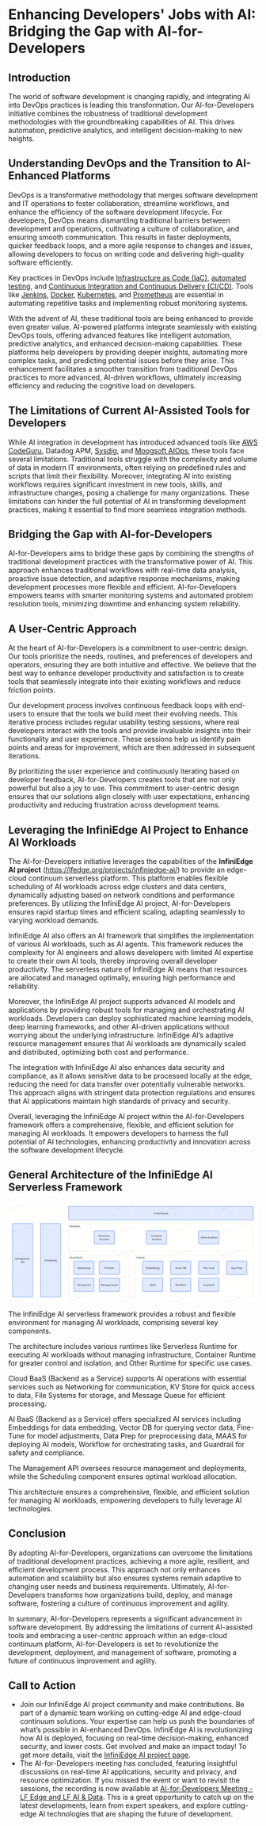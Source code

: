 ﻿
# Enhancing Developers' Jobs with AI: Bridging the Gap with AI-for-Developers

## Introduction

The world of software development is changing rapidly, and integrating AI into DevOps practices is leading this transformation. Our AI-for-Developers initiative combines the robustness of traditional development methodologies with the groundbreaking capabilities of AI. This drives automation, predictive analytics, and intelligent decision-making to new heights.

## Understanding DevOps and the Transition to AI-Enhanced Platforms

DevOps is a transformative methodology that merges software development and IT operations to foster collaboration, streamline workflows, and enhance the efficiency of the software development lifecycle. For developers, DevOps means dismantling traditional barriers between development and operations, cultivating a culture of collaboration, and ensuring smooth communication. This results in faster deployments, quicker feedback loops, and a more agile response to changes and issues, allowing developers to focus on writing code and delivering high-quality software efficiently.

Key practices in DevOps include [Infrastructure as Code (IaC)](https://aws.amazon.com/infrastructure-as-code/), [automated testing](https://www.selenium.dev/), and [Continuous Integration and Continuous Delivery (CI/CD)](https://about.gitlab.com/topics/ci-cd/). Tools like [Jenkins](https://www.jenkins.io/), [Docker](https://www.docker.com/), [Kubernetes](https://kubernetes.io/), and [Prometheus](https://prometheus.io/) are essential in automating repetitive tasks and implementing robust monitoring systems.

With the advent of AI, these traditional tools are being enhanced to provide even greater value. AI-powered platforms integrate seamlessly with existing DevOps tools, offering advanced features like intelligent automation, predictive analytics, and enhanced decision-making capabilities. These platforms help developers by providing deeper insights, automating more complex tasks, and predicting potential issues before they arise. This enhancement facilitates a smoother transition from traditional DevOps practices to more advanced, AI-driven workflows, ultimately increasing efficiency and reducing the cognitive load on developers.

## The Limitations of Current AI-Assisted Tools for Developers

While AI integration in development has introduced advanced tools like [AWS CodeGuru](https://aws.amazon.com/codeguru/), Datadog APM, [Sysdig](https://sysdig.com/), and [Moogsoft AIOps](https://www.moogsoft.com/), these tools face several limitations. Traditional tools struggle with the complexity and volume of data in modern IT environments, often relying on predefined rules and scripts that limit their flexibility. Moreover, integrating AI into existing workflows requires significant investment in new tools, skills, and infrastructure changes, posing a challenge for many organizations. These limitations can hinder the full potential of AI in transforming development practices, making it essential to find more seamless integration methods.

## Bridging the Gap with AI-for-Developers

AI-for-Developers aims to bridge these gaps by combining the strengths of traditional development practices with the transformative power of AI. This approach enhances traditional workflows with real-time data analysis, proactive issue detection, and adaptive response mechanisms, making development processes more flexible and efficient. AI-for-Developers empowers teams with smarter monitoring systems and automated problem resolution tools, minimizing downtime and enhancing system reliability.

## A User-Centric Approach

At the heart of AI-for-Developers is a commitment to user-centric design. Our tools prioritize the needs, routines, and preferences of developers and operators, ensuring they are both intuitive and effective. We believe that the best way to enhance developer productivity and satisfaction is to create tools that seamlessly integrate into their existing workflows and reduce friction points.

Our development process involves continuous feedback loops with end-users to ensure that the tools we build meet their evolving needs. This iterative process includes regular usability testing sessions, where real developers interact with the tools and provide invaluable insights into their functionality and user experience. These sessions help us identify pain points and areas for improvement, which are then addressed in subsequent iterations.

By prioritizing the user experience and continuously iterating based on developer feedback, AI-for-Developers creates tools that are not only powerful but also a joy to use. This commitment to user-centric design ensures that our solutions align closely with user expectations, enhancing productivity and reducing frustration across development teams.

## Leveraging the InfiniEdge AI Project to Enhance AI Workloads

The AI-for-Developers initiative leverages the capabilities of the **InfiniEdge AI project** (https://lfedge.org/projects/infiniedge-ai/) to provide an edge-cloud continuum serverless platform. This platform enables flexible scheduling of AI workloads across edge clusters and data centers, dynamically adjusting based on network conditions and performance preferences. By utilizing the InfiniEdge AI project, AI-for-Developers ensures rapid startup times and efficient scaling, adapting seamlessly to varying workload demands.

InfiniEdge AI also offers an AI framework that simplifies the implementation of various AI workloads, such as AI agents. This framework reduces the complexity for AI engineers and allows developers with limited AI expertise to create their own AI tools, thereby improving overall developer productivity. The serverless nature of InfiniEdge AI means that resources are allocated and managed optimally, ensuring high performance and reliability.

Moreover, the InfiniEdge AI project supports advanced AI models and applications by providing robust tools for managing and orchestrating AI workloads. Developers can deploy sophisticated machine learning models, deep learning frameworks, and other AI-driven applications without worrying about the underlying infrastructure. InfiniEdge AI’s adaptive resource management ensures that AI workloads are dynamically scaled and distributed, optimizing both cost and performance.

The integration with InfiniEdge AI also enhances data security and compliance, as it allows sensitive data to be processed locally at the edge, reducing the need for data transfer over potentially vulnerable networks. This approach aligns with stringent data protection regulations and ensures that AI applications maintain high standards of privacy and security.

Overall, leveraging the InfiniEdge AI project within the AI-for-Developers framework offers a comprehensive, flexible, and efficient solution for managing AI workloads. It empowers developers to harness the full potential of AI technologies, enhancing productivity and innovation across the software development lifecycle.

## General Architecture of the InfiniEdge AI Serverless Framework

![](arch.png)

The InfiniEdge AI serverless framework provides a robust and flexible environment for managing AI workloads, comprising several key components.

The architecture includes various runtimes like Serverless Runtime for executing AI workloads without managing infrastructure, Container Runtime for greater control and isolation, and Other Runtime for specific use cases.

Cloud BaaS (Backend as a Service) supports AI operations with essential services such as Networking for communication, KV Store for quick access to data, File Systems for storage, and Message Queue for efficient processing.

AI BaaS (Backend as a Service) offers specialized AI services including Embeddings for data embedding, Vector DB for querying vector data, Fine-Tune for model adjustments, Data Prep for preprocessing data, MAAS for deploying AI models, Workflow for orchestrating tasks, and Guardrail for safety and compliance.

The Management API oversees resource management and deployments, while the Scheduling component ensures optimal workload allocation.

This architecture ensures a comprehensive, flexible, and efficient solution for managing AI workloads, empowering developers to fully leverage AI technologies.

## Conclusion

By adopting AI-for-Developers, organizations can overcome the limitations of traditional development practices, achieving a more agile, resilient, and efficient development process. This approach not only enhances automation and scalability but also ensures systems remain adaptive to changing user needs and business requirements. Ultimately, AI-for-Developers transforms how organizations build, deploy, and manage software, fostering a culture of continuous improvement and agility.

In summary, AI-for-Developers represents a significant advancement in software development. By addressing the limitations of current AI-assisted tools and embracing a user-centric approach within an edge-cloud continuum platform, AI-for-Developers is set to revolutionize the development, deployment, and management of software, promoting a future of continuous improvement and agility.

## Call to Action

- Join our InfiniEdge AI project community and make contributions. Be part of a dynamic team working on cutting-edge AI and edge-cloud continuum solutions. Your expertise can help us push the boundaries of what’s possible in AI-enhanced DevOps. InfiniEdge AI is revolutionizing how AI is deployed, focusing on real-time decision-making, enhanced security, and lower costs. Get involved and make an impact today! To get more details, visit the [InfiniEdge AI project page](https://lfedge.org/projects/infiniedge-ai/).
- The AI-for-Developers meeting has concluded, featuring insightful discussions on real-time AI applications, security and privacy, and resource optimization. If you missed the event or want to revisit the sessions, the recording is now available at [AI-for-Developers Meeting - LF Edge and LF AI & Data](https://lf-edge.atlassian.net/wiki/spaces/IA/pages/13566413/AI+for+Developers+Meeting+LF+Edge+and+LF+AI+Data). This is a great opportunity to catch up on the latest developments, learn from expert speakers, and explore cutting-edge AI technologies that are shaping the future of development.


